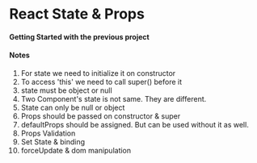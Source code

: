 # React State & Props

#### Getting Started with the previous project

#### Notes
1. For state we need to initialize it on constructor
2. To access 'this' we need to call super() before it
3. state must be object or null
4. Two Component's state is not same. They are different.
5. State can only be null or object
6. Props should be passed on constructor & super
7. defaultProps should be assigned. But can be used without it as well.
8. Props Validation
9. Set State & binding
10. forceUpdate & dom manipulation
